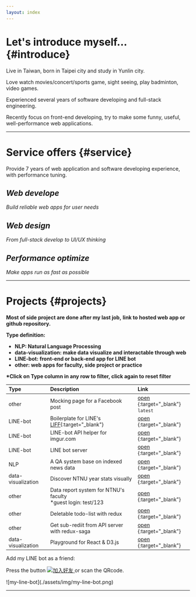 ```yaml
---
layout: index
---
```


<!-- Text can be **bold**, _italic_, or ~~strikethrough~~.

[Link to another page](./another-page.html).

There should be whitespace between paragraphs.

There should be whitespace between paragraphs. We recommend including a README, or a file with information about your project. -->

# Let's introduce myself... {#introduce}

Live in Taiwan, born in Taipei city and study in Yunlin city.

Love watch movies/concert/sports game, sight seeing, play badminton, video games.

Experienced several years of software developing and full-stack engineering.

Recently focus on front-end developing,
try to make some funny, useful, well-performance web applications.

---

# Service offers {#service}

Provide 7 years of web application and software developing experience,
with performance tuning.

## _Web develope_

_Build reliable web apps for user needs_

## _Web design_

_From full-stack develop to UI/UX thinking_

## _Performance optimize_

_Make apps run as fast as possible_

---

# Projects {#projects}

**Most of side project are done after my last job,**
**link to hosted web app or github repository.**

**Type definition:**

- **NLP: Natural Language Processing**
- **data-visualization: make data visualize and interactable through web**
- **LINE-bot: front-end or back-end app for LINE bot**
- **other: web apps for faculty, side project or practice**

**\*Click on Type column in any row to filter, click again to reset filter**

| Type               | Description                                                                                          | Link                                                                                            |
| :----------------- | :--------------------------------------------------------------------------------------------------- | :---------------------------------------------------------------------------------------------- |
| other              | Mocking page for a Facebook post                                                                     | [open ](https://bensonliao.github.io/Mazu-Did-Not-Say-That-Shit){:target="\_blank"}<br>`latest` |
| LINE-bot           | Boilerplate for LINE's [LIFF](https://developers.line.biz/en/docs/liff/overview/){:target="\_blank"} | [open ](https://bensonliao.github.io/liff-react-boilerplate/){:target="\_blank"}                |
| LINE-bot           | LINE-bot API helper for imgur.com                                                                    | [open ](https://github.com/BensonLiao/imgur-api-go-v3){:target="\_blank"}                       |
| LINE-bot           | LINE bot server                                                                                      | [open ](https://my-line-simple-bot.herokuapp.com/){:target="\_blank"}                           |
| NLP                | A QA system base on indexed news data                                                                | [open ](http://rsp.itc.ntnu.edu.tw/ECORE/){:target="\_blank"}                                   |
| data-visualization | Discover NTNU year stats visually                                                                    | [open ](http://www.iro.ntnu.edu.tw/web/?Yreport){:target="\_blank"}                             |
| other              | Data report system for NTNU's faculty<br>\*guest login: test/123                                     | [open ](http://yreport.iro.ntnu.edu.tw/){:target="\_blank"}                                     |
| other              | Deletable todo-list with redux                                                                       | [open ](https://github.com/BensonLiao/redux-todos-with-delete){:target="\_blank"}               |
| other              | Get sub-rediit from API server with redux-saga                                                       | [open ](https://github.com/BensonLiao/redux-reddit-api){:target="\_blank"}                      |
| data-visualization | Playground for React & D3.js                                                                         | [open ](https://codesandbox.io/s/p3zjl1yr0j){:target="\_blank"}                                 |

Add my LINE bot as a friend:

Press the button
<a href="http://nav.cx/3tDhraO">
<img src="https://scdn.line-apps.com/n/line_add_friends/btn/zh-Hant.png" alt="加入好友" height="36" border="0">
</a>
or scan the QRcode.

<div class="img_container">
  ![my-line-bot](./assets/img/my-line-bot.png)
<div>

---

<!-- ### Definition lists can be used with HTML syntax.

<dl>
<dt>Name</dt>
<dd>Godzilla</dd>
<dt>Born</dt>
<dd>1952</dd>
<dt>Birthplace</dt>
<dd>Japan</dd>
<dt>Color</dt>
<dd>Green</dd>
</dl>

```
Long, single-line code blocks should not wrap. They should horizontally scroll if they are too long. This line should be long enough to demonstrate this.
```

```
The final element.
``` -->
